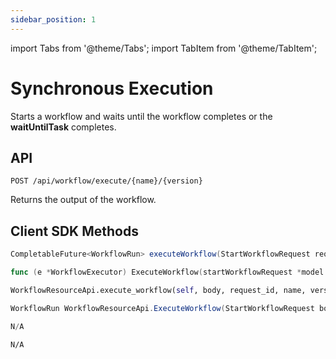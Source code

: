 ```yaml
---
sidebar_position: 1
---
```


import Tabs from '@theme/Tabs';
import TabItem from '@theme/TabItem';


# Synchronous Execution

Starts a workflow and waits until the workflow completes or the **waitUntilTask** completes. 


## API
```
POST /api/workflow/execute/{name}/{version}
```

Returns the output of the workflow.

## Client SDK Methods

<Tabs>
<TabItem value="Java" label="Java">

```java
CompletableFuture<WorkflowRun> executeWorkflow(StartWorkflowRequest request, String waitUntilTask)
```

</TabItem>
<TabItem value="Golang" label="Golang">

```go
func (e *WorkflowExecutor) ExecuteWorkflow(startWorkflowRequest *model.StartWorkflowRequest, waitUntilTask string) (run *model.WorkflowRun, err error)
```

</TabItem>
<TabItem value="Python" label="Python">

```python
WorkflowResourceApi.execute_workflow(self, body, request_id, name, version, **kwargs)
```

</TabItem>
<TabItem value="CSharp" label="CSharp">

```csharp
WorkflowRun WorkflowResourceApi.ExecuteWorkflow(StartWorkflowRequest body, string requestId, string name, int? version, string waitUntilTaskRef = null)
```

</TabItem>
<TabItem value="Javascript" label="Javascript">

```javascript
N/A
```

</TabItem>
<TabItem value="Clojure" label="Clojure">

```clojure
N/A
```

</TabItem>
</Tabs>
